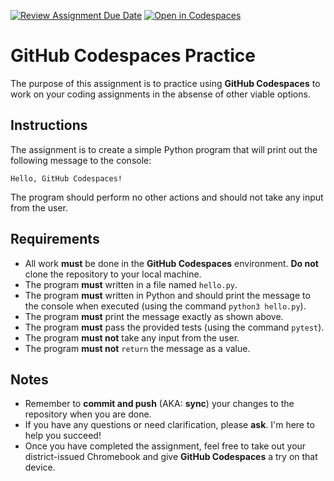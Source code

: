 [![Review Assignment Due Date](https://classroom.github.com/assets/deadline-readme-button-22041afd0340ce965d47ae6ef1cefeee28c7c493a6346c4f15d667ab976d596c.svg)](https://classroom.github.com/a/xOYS1rhP)
[![Open in Codespaces](https://classroom.github.com/assets/launch-codespace-2972f46106e565e64193e422d61a12cf1da4916b45550586e14ef0a7c637dd04.svg)](https://classroom.github.com/open-in-codespaces?assignment_repo_id=15991571)
# GitHub Codespaces Practice

The purpose of this assignment is to practice using **GitHub Codespaces** to
work on your coding assignments in the absense of other viable options.

## Instructions

The assignment is to create a simple Python program that will print out the
following message to the console:

```
Hello, GitHub Codespaces!
```

The program should perform no other actions and should not take any input from
the user.

## Requirements

- All work **must** be done in the **GitHub Codespaces** environment. **Do
  not** clone the repository to your local machine.
- The program **must** written in a file named `hello.py`.
- The program **must** written in Python and should print the message to the
  console when executed (using the command `python3 hello.py`).
- The program **must** print the message exactly as shown above.
- The program **must** pass the provided tests (using the command `pytest`).
- The program **must not** take any input from the user.
- The program **must not** `return` the message as a value.

## Notes

- Remember to **commit and push** (AKA: **sync**) your changes to the repository
  when you are done.
- If you have any questions or need clarification, please **ask**. I'm here to
  help you succeed!
- Once you have completed the assignment, feel free to take out your
  district-issued Chromebook and give **GitHub Codespaces** a try on that
  device.
